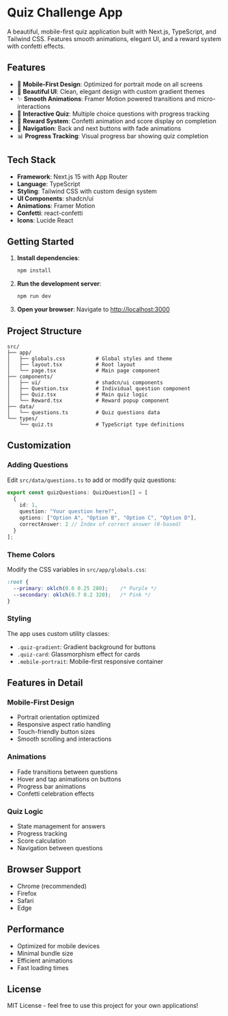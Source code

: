 # Quiz Challenge App

A beautiful, mobile-first quiz application built with Next.js, TypeScript, and Tailwind CSS. Features smooth animations, elegant UI, and a reward system with confetti effects.

## Features

- 📱 **Mobile-First Design**: Optimized for portrait mode on all screens
- 🎨 **Beautiful UI**: Clean, elegant design with custom gradient themes
- ✨ **Smooth Animations**: Framer Motion powered transitions and micro-interactions
- 🎯 **Interactive Quiz**: Multiple choice questions with progress tracking
- 🎉 **Reward System**: Confetti animation and score display on completion
- 🔄 **Navigation**: Back and next buttons with fade animations
- 📊 **Progress Tracking**: Visual progress bar showing quiz completion

## Tech Stack

- **Framework**: Next.js 15 with App Router
- **Language**: TypeScript
- **Styling**: Tailwind CSS with custom design system
- **UI Components**: shadcn/ui
- **Animations**: Framer Motion
- **Confetti**: react-confetti
- **Icons**: Lucide React

## Getting Started

1. **Install dependencies**:
   ```bash
   npm install
   ```

2. **Run the development server**:
   ```bash
   npm run dev
   ```

3. **Open your browser**:
   Navigate to [http://localhost:3000](http://localhost:3000)

## Project Structure

```
src/
├── app/
│   ├── globals.css          # Global styles and theme
│   ├── layout.tsx           # Root layout
│   └── page.tsx             # Main page component
├── components/
│   ├── ui/                  # shadcn/ui components
│   ├── Question.tsx         # Individual question component
│   ├── Quiz.tsx             # Main quiz logic
│   └── Reward.tsx           # Reward popup component
├── data/
│   └── questions.ts         # Quiz questions data
└── types/
    └── quiz.ts              # TypeScript type definitions
```

## Customization

### Adding Questions

Edit `src/data/questions.ts` to add or modify quiz questions:

```typescript
export const quizQuestions: QuizQuestion[] = [
  {
    id: 1,
    question: "Your question here?",
    options: ["Option A", "Option B", "Option C", "Option D"],
    correctAnswer: 2 // Index of correct answer (0-based)
  }
];
```

### Theme Colors

Modify the CSS variables in `src/app/globals.css`:

```css
:root {
  --primary: oklch(0.6 0.25 280);    /* Purple */
  --secondary: oklch(0.7 0.2 320);   /* Pink */
}
```

### Styling

The app uses custom utility classes:
- `.quiz-gradient`: Gradient background for buttons
- `.quiz-card`: Glassmorphism effect for cards
- `.mobile-portrait`: Mobile-first responsive container

## Features in Detail

### Mobile-First Design
- Portrait orientation optimized
- Responsive aspect ratio handling
- Touch-friendly button sizes
- Smooth scrolling and interactions

### Animations
- Fade transitions between questions
- Hover and tap animations on buttons
- Progress bar animations
- Confetti celebration effects

### Quiz Logic
- State management for answers
- Progress tracking
- Score calculation
- Navigation between questions

## Browser Support

- Chrome (recommended)
- Firefox
- Safari
- Edge

## Performance

- Optimized for mobile devices
- Minimal bundle size
- Efficient animations
- Fast loading times

## License

MIT License - feel free to use this project for your own applications!
